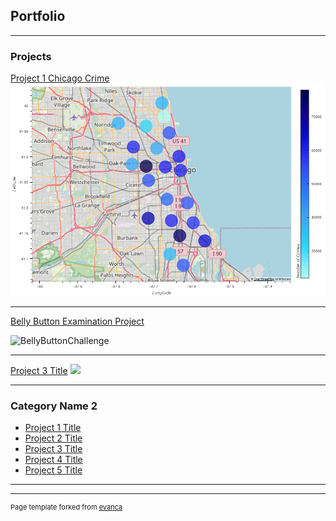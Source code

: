 ## Portfolio

---

### Projects

[Project 1 Chicago Crime]([/sample_page](https://github.com/ralfwelvers/project1_chicago_crime))
<img src="images/mapfinal.png?raw=true"/>

---
[Belly Button Examination Project](https://github.com/aliciahlavac/Belly-Button-Examination)

![BellyButtonChallenge](https://github.com/aliciahlavac/Belly_Button_Challenge/assets/127240852/9169b6d9-9506-4080-801f-0bdca4b35b38)


---
[Project 3 Title](http://example.com/)
<img src="images/dummy_thumbnail.jpg?raw=true"/>

---

### Category Name 2

- [Project 1 Title](http://example.com/)
- [Project 2 Title](http://example.com/)
- [Project 3 Title](http://example.com/)
- [Project 4 Title](http://example.com/)
- [Project 5 Title](http://example.com/)

---




---
<p style="font-size:11px">Page template forked from <a href="https://github.com/evanca/quick-portfolio">evanca</a></p>
<!-- Remove above link if you don't want to attibute -->
